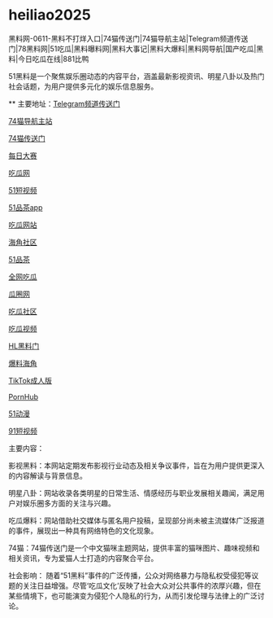 # heiliao2025
黑料网-0611-黑料不打烊入口|74猫传送门|74猫导航主站|Telegram频道传送门|78黑料网|51吃瓜|黑料曝料网|黑料大事记|黑料大爆料|黑料网导航|国产吃瓜|黑料|今日吃瓜在线|881比鸭

51黑料是一个聚焦娱乐圈动态的内容平台，涵盖最新影视资讯、明星八卦以及热门社会话题，为用户提供多元化的娱乐信息服务。

** 主要地址：<a href="https://74mao.com/">Telegram频道传送门</a>

<a href="https://74mao.com/">74猫导航主站</a>

<a href="https://74mao.com/">74猫传送门</a>

<a href="https://pc1-26.pages.dev/">每日大赛</a>

<a href="https://cg1-39.pages.dev/">吃瓜网</a>

<a href="https://pc2-25.pages.dev/">51短视频</a>

<a href="https://pc10-24.pages.dev/">51品茶app</a>

<a href="https://cg1-27.pages.dev/">吃瓜网站</a>

<a href="https://cg8-12.pages.dev/">海角社区</a>

<a href="https://pc8-34.pages.dev/">51品茶</a>

<a href="https://cg4-21.pages.dev/">全网吃瓜</a>

<a href="https://cg6-21.pages.dev/">瓜圈网</a>

<a href="https://cg5-24.pages.dev/">吃瓜社区</a>

<a href="https://cg9-07.pages.dev/">吃瓜视频</a>

<a href="https://shouyeheiliaoshe.pages.dev/">HL黑料门</a>

<a href="https://chiguaheiliao01.pages.dev/">爆料海角</a>

<a href="https://tiktokchengren01.pages.dev/">TikTok成人版</a>

<a href="https://pornhubzuixin.pages.dev/">PornHub</a>

<a href="https://haijiaoshequzui.pages.dev/">51动漫</a>

<a href="https://91duanshipin-01.pages.dev/">91短视频</a>

主要内容：

影视黑料：本网站定期发布影视行业动态及相关争议事件，旨在为用户提供更深入的内容解读与背景信息。

明星八卦：网站收录各类明星的日常生活、情感经历与职业发展相关趣闻，满足用户对娱乐圈多方面的关注与兴趣。

吃瓜爆料：网站借助社交媒体与匿名用户投稿，呈现部分尚未被主流媒体广泛报道的事件，展现出一种具有网络特色的文化现象。

74猫：74猫传送门是一个中文猫咪主题网站，提供丰富的猫咪图片、趣味视频和相关资讯，专为爱猫人士打造的内容聚合平台。

社会影响：
随着“51黑料”事件的广泛传播，公众对网络暴力与隐私权受侵犯等议题的关注日益增强。尽管‘吃瓜文化’反映了社会大众对公共事件的浓厚兴趣，但在某些情境下，也可能演变为侵犯个人隐私的行为，从而引发伦理与法律上的广泛讨论。
